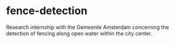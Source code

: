 # fence-detection
Research internship with the Gemeente Amsterdam concerning the detection of fencing along open water within the city center.
